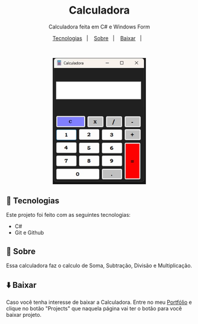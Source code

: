 <h1 align="center"> Calculadora </h1>

<p align="center">
Calculadora feita em C# e Windows Form
</p>

<p align="center">
  <a href="#-tecnologias">Tecnologias</a>&nbsp;&nbsp;&nbsp;|&nbsp;&nbsp;&nbsp;
  <a href="#-projeto">Sobre</a>&nbsp;&nbsp;&nbsp;|&nbsp;&nbsp;&nbsp;
  <a href="#-tecnologias">Baixar</a>&nbsp;&nbsp;&nbsp;|&nbsp;&nbsp;&nbsp;
</p>

<br>

<p align="center">
  <img alt="Minha calculadora" src="./image/calculadora.jpg" width="50%">
</p>

## 🚀 Tecnologias  


Este projeto foi feito com as seguintes tecnologias:

- C#
- Git e Github

## 🧮 Sobre

Essa calculadora faz o calculo de Soma, Subtração, Divisão e Multiplicação. 

## ⬇️ Baixar
Caso você tenha interesse de baixar a Calculadora. Entre no meu [Portfólio](https://CleoLeal.github.io/Portfolio) e clique no botão "Projects" que naquela página vai ter o botão para você baixar projeto.